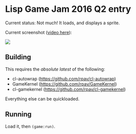 # Lisp Game Jam 2016 Q2 entry

Current status: Not much!  It loads, and displays a sprite.

Current screenshot ([video here](https://www.youtube.com/embed/sbWiGE59PDw)):

<img src="http://ogmo.mephle.net/lgj/lgs-shot.png">

## Building

This requires the *absolute latest* of the following:

* cl-autowrap        (https://github.com/rpav/cl-autowrap)
* GameKernel         (https://github.com/rpav/GameKernel)
* cl-gamekernel      (https://github.com/rpav/cl-gamekernel)

Everything else can be quickloaded.

## Running

Load it, then `(game:run)`.

